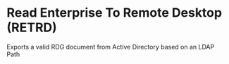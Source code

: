 # Read Enterprise To Remote Desktop (RETRD)
Exports a valid RDG document from Active Directory based on an LDAP Path
